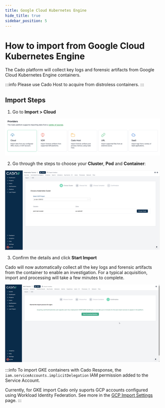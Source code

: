 ```yaml
---
title: Google Cloud Kubernetes Engine
hide_title: true
sidebar_position: 5
---
```


# How to import from Google Cloud Kubernetes Engine

The Cado platform will collect key logs and forensic artifacts from Google Cloud Kubernetes Engine containers.

:::info
Please use Cado Host to acquire from distroless containers.
:::


## Import Steps

1) Go to **Import > Cloud**

![Cado Import Screen showing the Kubernetes Engine options](/img/import-cloud-focus.png)

2) Go through the steps to choose your **Cluster**, **Pod** and **Container**:

![Cado Import Screen showing the available Kubernetes Engine Clusters](/img/gke.png)

3) Confirm the details and click **Start Import**

Cado will now automatically collect all the key logs and forensic artifacts from the container to enable an investigation.
For a typical acquisition, import and processing will take a few minutes to complete.

![Cado showing the confirmation screen of a successful Kubernetes Engine container capture](/img/eks3.png)

:::info
To import GKE containers with Cado Response, the `iam.serviceAccounts.implicitDelegation` IAM permission added to the Service Account.

Currently, for GKE import Cado only suports GCP accounts configured using Workload Identity Federation. See more in the [GCP Import Settings](/cado-response/deploy/gcp/gcp-settings#workload-identity-federation) page.
:::



